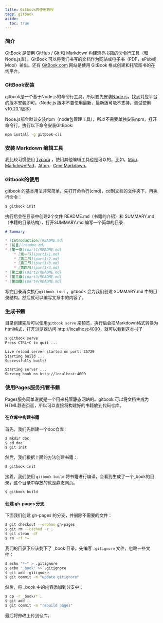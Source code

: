 ```yaml
---
title: Gitbook的使用教程
tags: gitbook
aside:
  toc: true
---
```


### 简介

GitBook 是使用 GitHub / Git 和 Markdown 构建漂亮书籍的命令行工具（和Node.js库）。GitBook 可以将我们书写的文档作为网站或电子书（PDF，ePub或Mobi）输出。还有 [GitBook.com](https://link.zhihu.com/?target=https%3A//www.gitbook.com/) 网站是使用 GitBook 格式创建和托管图书的在线平台。

<!--more-->

### GitBook安装

gitbook是一个基于Node.js的命令行工具，所以要先安装[Node.js](https://nodejs.org/zh-cn/download/releases/)，找到对应平台的版本安装即可。(Node.js 版本不要使用最新，最新版可能不支持，测试使用v10.23.1版本)

Node.js都会默认安装npm（node包管理工具），所以不需要单独安装npm，打开命令行，执行以下命令安装GitBook:

```bash
npm install -g gitbook-cli
```

### 安装 Markdown 编辑工具

我比较习惯使用 [Typora](https://www.typora.io/) ，使用其他编辑工具也是可以的，比如，[Mou](http://25.io/mou/)，[MarkdownPad](http://markdownpad.com/)，[Atom](https://atom.io/)，[Cmd Markdown](https://www.zybuluo.com/mdeditor)。

### Gitbook的使用

gitbook 的基本用法非常简单，先打开命令行(cmd)，cd到文档的文件夹下，再执行命令：

```bash
$ gitbook init
```

执行后会在目录中创建2个文件 README.md（书籍的介绍）和 SUMMARY.md（书籍的目录结构），打开SUMMARY.md 编写一个简单的目录

```markdown
# Summary

* [Introduction](README.md)
* [前言](readme.md)
* [第一章](part1/README.md)
    * [第一节](part1/1.md)
    * [第二节](part1/2.md)
    * [第三节](part1/3.md)
    * [第四节](part1/4.md)
* [第二章](part2/README.md)
* [第三章](part3/README.md)
* [第四章](part4/README.md)
```

写完目录再次执行`gitbook init` ，gitbook 会为我们创建 SUMMARY.md 中的目录结构。然后就可以编写文章中的内容了。

### 生成书籍

目录创建完后可以使用`gitbook serve` 来预览，执行后会把Markdown格式转换为html格式，打开浏览器访问 http://localhost:4000，就可以看到这本书了

```bash
$ gitbook serve
Press CTRL+C to quit ...

Live reload server started on port: 35729
Starting build ...
Successfully built!

Starting server ...
Serving book on http://localhost:4000
```

### 使用Pages服务托管书籍

Pages服务简单说就是一个用来托管静态网站的。gitbook 可以将文档生成为HTML静态页面，所以可以直接将构建好的书籍放到代码仓库。

#### 在仓库中构建书籍

首先，我们先新建一个doc仓库：

```bash
$ mkdir doc
$ cd doc
$ git init
```

然后，我们根据上面的方法创建书籍：

```bash
$ gitbook init
```

接着，我们使用 `gitbook build` 将书籍进行编译，会看到生成了一个_book的目录，这个目录中存放的就是静态网页。

```bash
$ gitbook build
```

#### 创建 gh-pages 分支

下面我们创建 gh-pages 的分支，并删除不需要的文件：

```bash
$ git checkout --orphan gh-pages
$ git rm --cached -r .
$ git clean -df
$ rm -rf *~
```

我们的目录下应该剩下了 _book 目录，先编写 `.gitignore` 文件，忽略一些文件：

```bash
$ echo "*~" > .gitignore
$ echo "_book" >> .gitignore
$ git add .gitignore
$ git commit -m "update gitignore"
```

然后，将 _book 中的内容添加到分支中：

```bash
$ cp -r _book/* .
$ git add .
$ git commit -m "rebuild pages"
```

最后将修改上传到仓库。